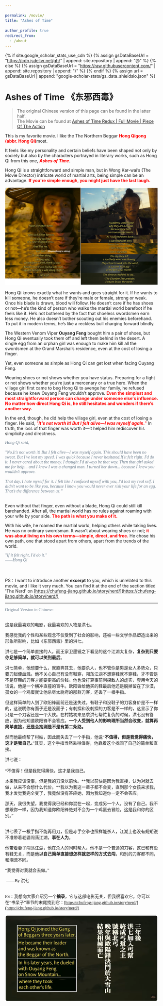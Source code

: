 ```yaml
---

permalink: /movie/
title: "Ashes of Time"

author_profile: true
redirect_from: 
  - /about
---
```

<!--{% include_relative subnav.md %} -->

{% if site.google_scholar_stats_use_cdn %}
{% assign gsDataBaseUrl = "https://cdn.jsdelivr.net/gh/" | append: site.repository | append: "@" %}
{% else %}
{% assign gsDataBaseUrl = "https://raw.githubusercontent.com/" | append: site.repository | append: "/" %}
{% endif %}
{% assign url = gsDataBaseUrl | append: "google-scholar-stats/gs_data_shieldsio.json" %}

<span class='anchor' id='about-me'></span>



# Ashes of Time 《东邪西毒》

<!-- <div style="font-size: 28px; font-weight: bold;">
  <a href="https://www.linkedin.com/pulse/places-my-heart-acknowledgements-28th-aug-2024-chufeng-beza-jiang-ummse/" style="font-size: 16px; font-weight: bold;">PLACES IN MY HEART - ACKNOWLEDGEMENTS (28th Aug, 2024)</a>
</div> -->

> The original Chinese version of this page can be found in the latter half.<br>
> The Movie can be found at [Ashes of Time Redux | Full Movie | Piece Of The Action](https://www.youtube.com/watch?v=t0PTHlSCJl0)

This is my favorite movie. I like the The Northern Beggar  <span style="color:rgb(255,0,0);">**Hong Qigong (abbr. Hong Qi)**</span>most. 

It feels like my personality and certain beliefs have been shaped not only by society but also by the characters portrayed in literary works, such as Hong Qi from this one,  <span style="color:rgb(255,0,0);">***Ashes of Time***</span>. 

Hong Qi is a straightforward and simple man, but in Wong Kar-wai’s (The Movie Director)  intricate world of martial arts, being simple can be an advantage.  <span style="color:rgb(255,0,0);">**If you're simple enough, you might just have the last laugh.**</span>

![image-20241117121329991](assets/image-20241117121329991.png)

Hong Qi knows exactly what he wants and goes straight for it. If he wants to kill someone, he doesn’t care if they’re male or female, strong or weak. Once his blade is drawn, blood will follow. He doesn’t care if he has shoes or not—he’s the kind of person who walks the martial world barefoot if he feels like it. He’s not bothered by the fact that shoeless swordsmen earn less money. He also doesn’t bother scouting out his enemies beforehand. To put it in modern terms, he’s like a reckless bull charging forward blindly. 

The Western Venom Viper **Ouyang Feng** bought him a pair of shoes, but Hong Qi eventually took them off and left them behind in the desert. A single egg from an orphan girl was enough to make him kill all the swordsmen at the Grand Marshal’s residence, even at the cost of losing a finger. 

Yet, even someone as simple as Hong Qi can get lost when facing Ouyang Feng.

Wearing shoes or not shows whether you have status. Preparing for a fight or not shows whether you’re just a mercenary or a true hero. When the village girl first came to beg Hong Qi to avenge her family, he refused because he knew Ouyang Feng wouldn’t approve.  <span style="color:rgb(255,0,0);">**Even the simplest and most straightforward person can change under someone else's influence. No matter how direct Hong Qi is, he still hesitates and wonders if there’s another way.**</span>

In the end, though, he did help the village girl, even at the cost of losing a finger. He said,  <span style="color:rgb(255,0,0);">"***It's not worth it! But I felt alive—I was myself again.***" </span>In truth, the loss of that finger was worth it—it helped him rediscover his simplicity and directness.

<div style="text-align: left; font-family: 'Century Schoolbook'; color: rgb(112, 128, 144);"><i>Hong Qi said,<br><br> "No.It's not worth it! But I felt alive—I was myself again. This should have been no sweat. But I've lost my speed. I was quick because I never hesitated.If it felt right, I'd do it. I never cared about the money. I thought I'd always be that way. Then that girl asked me for help... and I knew I was a changed man. I turned her down... because I knew you wouldn’t approve.<br><br>That day, I hate myself for it. I felt like I confused myself with you, I'd lost my real self. I didn’t want to be like you, because I know you would never ever risk your life for an egg. That’s the difference between us.” </i> </div> <br>

Even without that finger, even without a blade, Hong Qi could still kill barehanded. After all, the martial world has no rules against roaming with your wife by your side. <span style="color:rgb(255,0,0);"> **The path is what you make of it.**</span>

With his wife, he roamed the martial world, helping others while taking lives. He was no ordinary swordsman. It wasn’t about wearing shoes or not;  <span style="color:rgb(255,0,0);">**it was about living on his own terms—simple, direct, and free.**</span> He chose his own path, one that stood apart from others, apart from the trends of the world.

<div style="text-align: left; font-family: 'Century Schoolbook'; color: rgb(112, 128, 144);"><i>"If it felt right, I'd do it." <br>——Hong Qi</i> </div> <br><br>

PS：I want to introduce another **excerpt** to you, which is unrelated to this movie, and I like it very much. You can find it at the end of the section titled 'The Nerd' on [https://chufeng-jiang.github.io/story/nerd/](https://chufeng-jiang.github.io/story/nerd/)

----------------------------------



<div style="text-align: left; font-family: 'Century Schoolbook'; color: rgb(112, 128, 144);"> Original Version in Chinese:<br><br> </div>

<span style="font-family: SimSun;">这是我最喜欢的电影，我最喜欢的人物是洪七。</span>

<span style="font-family: SimSun;">我感觉我的个性和某些观念不仅受到了社会的影响，还被一些文学作品塑造出来的形象所影响，比如《东邪西毒》里的洪七。</span>

<span style="font-family: SimSun;">洪七是一个简单直接的人，而王家卫墨镜之下看见的这个江湖太复杂，**复杂到只要你足够简单，就可以笑到最后**。</span>

<span style="font-family: SimSun;">洪七简单，他想要什么，就直奔其去，他要杀人，也不管你是男是女人多势众，只要刀起便血溅。他不关心自己有没有鞋穿，闯荡江湖不想穿鞋就不穿鞋，才不管是不是穿鞋的刀客才能要更高的价钱。他也没打算事前刺探敌人的虚实，套用今天的话说，他是一个横冲直撞的盲牛。欧阳锋给他买的鞋最后他还是脱掉留在了沙漠，孤女的一个鸡蛋就让他杀尽太尉府的那群刀客，还丢了一根手指。</span>

<span style="font-family: SimSun;">但这样简单的人到了欧阳锋面前还是迷失过。有鞋子和没鞋子的刀客身价是不一样的，这说明你有面子还是没面子；有刺探和没刺探的刀客是不一样的，这显示了你只是一个刀客还是一个大侠。在村姑初来恳求洪七帮忙复仇的时候，洪七没有答应，因为他知道欧阳锋不会答应。**一个人受到他人的影响理所当然会改变，就算再简单直接，还是会揣测是不是有第二条路。**</span>

<span style="font-family: SimSun;">然而他最终帮了村姑，因此而失去了一个手指，他说“**不值得，但是我觉得痛快，这才是我自己。**”其实，这个手指当然丢得值得，他靠着这个找回了自己的简单和直接。</span>

<span style="font-family: KaiTi_GB2312 ;">洪七说：</span><br><br><span style="font-family: KaiTi_GB2312 ;">“不值得！但是我觉得痛快，这才是我自己。</span>

<span style="font-family: KaiTi_GB2312 ;">本来我应该没事，但是我的刀没以前快。**我以前快是因为我直接，认为对就去做，从来不会想什么代价。**我以为我这一辈子都不会变，直到那个女孩来求我，我才发觉我完全变了，我竟然没有答应她，因为我知道你一定不会答应。</span>

<span style="font-family: KaiTi_GB2312 ;">那天，我很失望，我觉得我已经和你混在一起，变成另一个人，没有了自己。我不想跟你一样，因为我知道你欧阳锋绝对不会为一个鸡蛋去冒险，这是我和你的区别。”<br><br></span>

<span style="font-family: SimSun;">洪七丢了一根手指不能再用刀，但是赤手空拳也照样能杀人，江湖上也没有规矩说不准带着老婆闯荡江湖，**事在人为**。</span>

<span style="font-family: SimSun;">他带着妻子闯荡江湖，他在杀人的同时帮人，他不是一个普通的刀客，这已和有没有鞋无关，而是他**以自己简单直接想怎样就怎样的方式去闯**，和别的刀客都不同，和潮流不同。</span>

<span style="font-family: KaiTi_GB2312 ;">“我觉得对我就会去做。”</span>

​                               <span style="font-family: KaiTi_GB2312 ;">——By 洪七<br><br></span>

<span style="font-family: SimSun;">PS：我想向大家介绍另一个**摘录**，它与这部电影无关，但我很喜欢它，你可以在“书呆子”章节的末尾找到它：[https://chufeng-jiang.github.io/story/nerd/](https://chufeng-jiang.github.io/story/nerd/)</span>



![image-20241117121241597](assets/image-20241117121241597.png)
